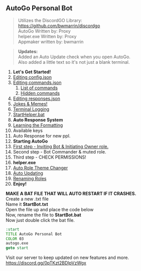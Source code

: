 ## AutoGo Personal Bot
> Utilizes the DiscordGO Library: https://github.com/bwmarrin/discordgo  
> AutoGo Written by: Proxy  
> helper.exe Written by: Proxy  
> Appmaker written by: bwmarrin  
  
  
> **Updates:**  
Added an Auto Update check when you open AutoGo.  
Also added a little text so it's not just a blank terminal.  
  
  
1. **Let's Get Started!**  
 1. [Editing config.json](https://github.com/proxikal/AutoGo/wiki/Editing-config.json)  
 2. [Editing commands.json](https://github.com/proxikal/AutoGo/wiki/Editing-commands.json)  
    1. [List of commands](https://github.com/proxikal/AutoGo/wiki/commands-list)  
    2. [Hidden commands](https://github.com/proxikal/AutoGo/wiki/hidden-commands)  
 3. [Editing responses.json](https://github.com/proxikal/AutoGo/wiki/editing-responses.json)  
 4. [Jokes & Memes!](https://github.com/proxikal/AutoGo/wiki/jokes-and-memes)  
 5. [Terminal Logging](https://github.com/proxikal/AutoGo/wiki/Terminal-logging)  
 6. [StartHelper.bat](https://github.com/proxikal/AutoGo/wiki/StartHelper.bat)  
2. **Auto Response System**  
 1. [Learning the Formatting](https://github.com/proxikal/AutoGo/wiki/Auto-Response-Formatting)  
 2. Available keys  
 3. Auto Response for new ppl.  
3. **Starting AutoGo**  
 1. [First step - Inviting Bot & Initiating Owner role.](https://github.com/proxikal/AutoGo/wiki/inviting-and-initiating)  
 2. Second step - Bot Commander & muted role.  
 3. Third step - CHECK PERMISSIONS!  
4. **helper.exe**  
 1. [Auto Role Theme Changer](https://github.com/proxikal/AutoGo/wiki/Auto-Role-Color)  
 2. [Auto Updating](https://github.com/proxikal/AutoGo/wiki/Auto-Updater)  
 3. [Renaming Roles](https://github.com/proxikal/AutoGo/wiki/Renaming-Roles)  
5. **Enjoy!**
  
  
  
  
**MAKE A BAT FILE THAT WILL AUTO RESTART IF IT CRASHES.**  
Create a new .txt file  
Name it **StartBot.txt**  
Open the file up and place the code below  
Now, rename the file to **StartBot.bat**  
Now just double click the bat file.  
  
```bat
:start
TITLE AutoGo Personal Bot
COLOR 03
autogo.exe
goto start
```
Visit our server to keep updated on new features and more.
https://discord.gg/0pTKzt2BDIpVzWgx
